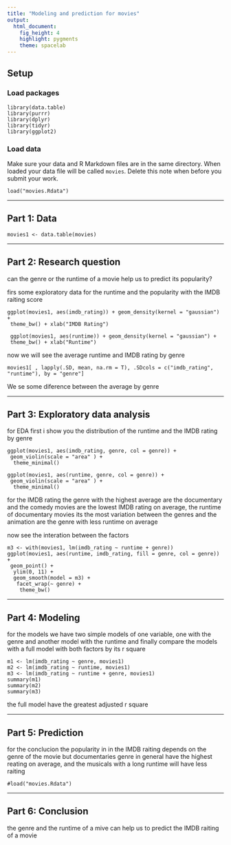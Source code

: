 ```yaml
---
title: "Modeling and prediction for movies"
output: 
  html_document: 
    fig_height: 4
    highlight: pygments
    theme: spacelab
---
```


## Setup

### Load packages

```{r load-packages, message = FALSE}
library(data.table)
library(purrr)
library(dplyr)
library(tidyr)
library(ggplot2)
```

### Load data

Make sure your data and R Markdown files are in the same directory. When loaded
your data file will be called `movies`. Delete this note when before you submit 
your work. 

```{r load-data}
load("movies.Rdata")

```



* * *

## Part 1: Data

```{r load-data}
movies1 <- data.table(movies)
```

* * *

## Part 2: Research question

can the genre or the runtime of a movie help us to predict its popularity?

firs some exploratory data for the runtime and the popularity with the IMDB raiting score 

```{r load-data}
ggplot(movies1, aes(imdb_rating)) + geom_density(kernel = "gaussian") + 
 theme_bw() + xlab("IMDB Rating")

 ggplot(movies1, aes(runtime)) + geom_density(kernel = "gaussian") + 
 theme_bw() + xlab("Runtime")

```
now we will see the average runtime and IMDB rating by genre

```{r load-data}
movies1[ , lapply(.SD, mean, na.rm = T), .SDcols = c("imdb_rating", "runtime"), by = "genre"]
```
We se some diference between the average  by genre

* * *

## Part 3: Exploratory data analysis


for EDA first i show you the distribution of the runtime and the IMDB rating by genre

```{r load-data}
ggplot(movies1, aes(imdb_rating, genre, col = genre)) + 
 geom_violin(scale = "area" ) +
  theme_minimal()

ggplot(movies1, aes(runtime, genre, col = genre)) + 
 geom_violin(scale = "area" ) +
  theme_minimal()
```
for the IMDB rating the genre with the highest average are the documentary and the comedy movies are the lowest IMDB rating on average,
the runtime of documentary movies its the most variation between the genres and the animation are the genre with less runtime on average

now see the interation between the factors

```{r load-data}
m3 <- with(movies1, lm(imdb_rating ~ runtime + genre))
ggplot(movies1, aes(runtime, imdb_rating, fill = genre, col = genre)) + 
 geom_point() +
  ylim(0, 11) +
  geom_smooth(model = m3) +
   facet_wrap(~ genre) +
    theme_bw()
```



* * *

## Part 4: Modeling


for the models we have two simple models of one variable,  one with  the genre and another model with the runtime
and finally compare the models with a full model with both factors by its r square

```{r load-data}
m1 <- lm(imdb_rating ~ genre, movies1)
m2 <- lm(imdb_rating ~ runtime, movies1)
m3 <- lm(imdb_rating ~ runtime + genre, movies1)
summary(m1)
summary(m2)
summary(m3)
```
the full model have the greatest adjusted r square 

* * *

## Part 5: Prediction


for the conclucion the popularity in in the IMDB raiting depends on the genre of the movie but documentaries genre in general 
have the highest reating on average, and the musicals with a long runtime will have less raiting

```{r load-data}
#load("movies.Rdata")
```
* * *

## Part 6: Conclusion

the genre and the runtime of a mive can help us to predict the IMDB raiting of a movie
